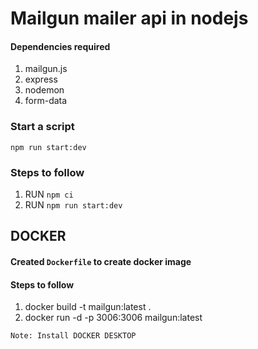 # Mailgun mailer api in nodejs
#### Dependencies required
1. mailgun.js
2. express
3. nodemon
4. form-data

### Start a script
```npm run start:dev```

### Steps to follow
1. RUN ```npm ci```
2. RUN ```npm run start:dev```

## DOCKER
#### Created ```Dockerfile``` to create docker image

#### Steps to follow
1. docker build -t mailgun:latest .
2. docker run -d -p 3006:3006 mailgun:latest

```Note: Install DOCKER DESKTOP```
